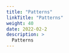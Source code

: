 ```yaml
---
title: "Patterns"
linkTitle: "Patterns"
weight: 40
date: 2022-02-2
description: >
  Patterns
---
```

